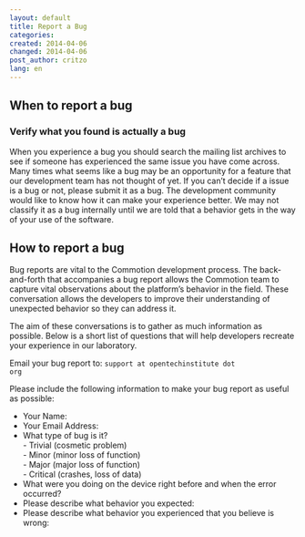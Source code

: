 ```yaml
---
layout: default
title: Report a Bug
categories: 
created: 2014-04-06
changed: 2014-04-06
post_author: critzo
lang: en
---
```

<h2>When to report a bug</h2>

<h3>Verify what you found is actually a bug</h3>
<p>When you experience a bug you should search the mailing list archives to see if someone has experienced the same issue you have come across. Many times what seems like a bug may be an opportunity for a feature that our development team has not thought of yet. If you can’t decide if a issue is a bug or not, please submit it as a bug. The development community would like to know how it can make your experience better. We may not classify it as a bug internally until we are told that a behavior gets in the way of your use of the software.</p>

<h2>How to report a bug</h2>

<p>Bug reports are vital to the Commotion development process. The back-and-forth that accompanies a bug report allows the Commotion team to capture vital observations about the platform&#8217;s behavior in the field. These conversation allows the developers to improve their understanding of unexpected behavior so they can address it.</p>

<p>The aim of these conversations is to gather as much information as possible. Below is a short list of questions that will help developers recreate your experience in our laboratory.</p>
	
Email your bug report to:
<code>support at opentechinstitute dot org</code>

Please include the following information to make your bug report as useful as possible:
<ul>
  <li>Your Name:</li>
  <li>Your Email Address:</li>
  <li>What type of bug is it?<br /> 
      - Trivial (cosmetic problem) <br />
      - Minor (minor loss of function) <br />
      - Major (major loss of function) <br />
      - Critical (crashes, loss of data) </li>
  <li>What were you doing on the device right before and when the error occurred?</li>
  <li>Please describe what behavior you expected:</li>
  <li>Please describe what behavior you experienced that you believe is wrong:</li>
</ul>
